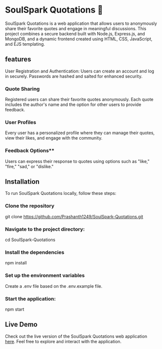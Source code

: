 # SoulSpark Quotations 🌟
SoulSpark Quotations is a web application that allows users to anonymously share their favorite quotes and engage in meaningful discussions. This project combines a secure backend built with Node.js, Express.js, and MongoDB, and a dynamic frontend created using HTML, CSS, JavaScript, and EJS templating.

## features
User Registration and Authentication: Users can create an account and log in securely. Passwords are hashed and salted for enhanced security.

### Quote Sharing
Registered users can share their favorite quotes anonymously. Each quote includes the author's name and the option for other users to provide feedback.

### User Profiles
Every user has a personalized profile where they can manage their quotes, view their likes, and engage with the community.

### Feedback Options**
Users can express their response to quotes using options such as "like," "fire," "sad," or "dislike."


## Installation
To run SoulSpark Quotations locally, follow these steps:

### Clone the repository
git clone https://github.com/Prashanth1249/SoulSpark-Quotations.git

### Navigate to the project directory:
cd SoulSpark-Quotations

### Install the dependencies
npm install

### Set up the environment variables
Create a .env file based on the .env.example file.

### Start the application:
npm start



## Live Demo

Check out the live version of the SoulSpark Quotations web application [here](https://quote-soulspark.onrender.com). 
Feel free to explore and interact with the application.
